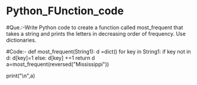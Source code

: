 # Python_FUnction_code
#Que.:-Write Python code to create a function called most_frequent that takes a string and prints the letters in decreasing order of frequency. Use dictionaries.


#Code:-
def most_frequent(String1):
    d =dict()
    for key in String1:
        if key not in d:
            d[key]=1
        else:
            d[key] +=1
    return d
a=most_frequent(reversed("Mississippi"))

print("\n",a)
